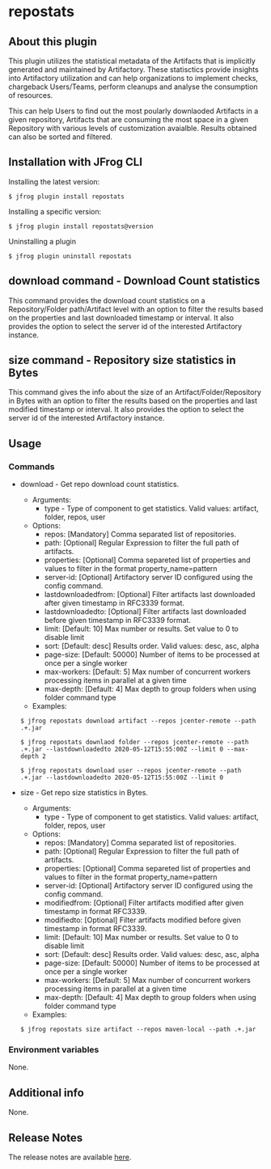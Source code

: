 # repostats

## About this plugin
This plugin utilizes the statistical metadata of the Artifacts that is implicitly generated and maintained by Artifactory. These statisctics provide insights into Artifactory utilization and can help organizations to implement checks, chargeback Users/Teams, perform cleanups and analyse the consumption of resources.

This can help Users to find out the most poularly downlaoded Artifacts in a given repository, Artifacts that are consuming the most space in a given Repository with various levels of customization avaialble. Results obtained can also be sorted and filtered. 

## Installation with JFrog CLI
Installing the latest version:

`$ jfrog plugin install repostats`

Installing a specific version:

`$ jfrog plugin install repostats@version`

Uninstalling a plugin

`$ jfrog plugin uninstall repostats`

## download command - Download Count statistics
This command provides the download count statistics on a Repository/Folder path/Artifact level with an option to filter the results based on the properties and last downloaded timestamp or interval. It also provides the option to select the server id of the interested Artifactory instance.


## size command - Repository size statistics in Bytes
This command gives the info about the size of an Artifact/Folder/Repository in Bytes with an option to filter the results based on the properties and last modified timestamp or interval. It also provides the option to select the server id of the interested Artifactory instance.



## Usage
### Commands
* download - Get repo download count statistics.
    - Arguments:
        - type - Type of component to get statistics. Valid values: artifact, folder, repos, user
    - Options:
        - repos: [Mandatory] Comma separated list of repositories.
        - path: [Optional] Regular Expression to filter the full path of artifacts.
        - properties: [Optional] Comma separeted list of properties and values to filter in the format property_name=pattern
        - server-id: [Optional] Artifactory server ID configured using the config command.
        - lastdownloadedfrom: [Optional] Filter artifacts last downloaded after given timestamp in RFC3339 format.
        - lastdownloadedto: [Optional] Filter artifacts last downloaded before given timestamp in RFC3339 format.
        - limit: [Default: 10] Max number or results. Set value to 0 to disable limit
        - sort: [Default: desc] Results order. Valid values: desc, asc, alpha
        - page-size: [Default: 50000] Number of items to be processed at once per a single worker
        - max-workers: [Default: 5] Max number of concurrent workers processing items in parallel at a given time
        - max-depth: [Default: 4] Max depth to group folders when using folder command type
    - Examples:
    ```
    $ jfrog repostats download artifact --repos jcenter-remote --path .+.jar
    
    $ jfrog repostats downlaod folder --repos jcenter-remote --path .+.jar --lastdownloadedto 2020-05-12T15:55:00Z --limit 0 --max-depth 2
    
    $ jfrog repostats download user --repos jcenter-remote --path .+.jar --lastdownloadedto 2020-05-12T15:55:00Z --limit 0

    ```

* size - Get repo size statistics in Bytes.
    - Arguments:
        - type - Type of component to get statistics. Valid values: artifact, folder, repos, user
    - Options:
        - repos:        [Mandatory] Comma separated list of repositories.
        - path:         [Optional] Regular Expression to filter the full path of artifacts.
        - properties:   [Optional] Comma separeted list of properties and values to filter in the format property_name=pattern
        - server-id:    [Optional] Artifactory server ID configured using the config command.
        - modifiedfrom: [Optional] Filter artifacts modified after given timestamp in format RFC3339.
        - modifiedto:   [Optional] Filter artifacts modified before given timestamp in format RFC3339.
        - limit:        [Default: 10] Max number or results. Set value to 0 to disable limit
        - sort:         [Default: desc] Results order. Valid values: desc, asc, alpha
        - page-size:    [Default: 50000] Number of items to be processed at once per a single worker
        - max-workers:  [Default: 5] Max number of concurrent workers processing items in parallel at a given time
        - max-depth:    [Default: 4] Max depth to group folders when using folder command type
    - Examples:
    ```
    $ jfrog repostats size artifact --repos maven-local --path .+.jar

    ```

### Environment variables
None.

## Additional info
None.

## Release Notes
The release notes are available [here](RELEASE.md).
